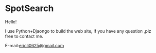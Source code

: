 # SpotSearch

Hello! 

I use Python+Djaongo to build the web site, If you have any question ,plz free to contact me.

E-mail:ericli0625@gmail.com

